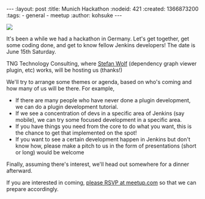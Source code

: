 --- :layout: post :title: Munich Hackathon :nodeid: 421 :created: 1366873200 :tags: - general - meetup :author: kohsuke ---

![](http://upload.wikimedia.org/wikipedia/commons/thumb/5/59/Munchen_collage.jpg/300px-Munchen_collage.jpg)

It's been a while we had a hackathon in Germany. Let's get together, get some coding done, and get to know fellow Jenkins developers! The date is June 15th Saturday.

TNG Technology Consulting, where [Stefan Wolf](https://github.com/wolfs) (dependency graph viewer plugin, etc) works, will be hosting us (thanks!)

We'll try to arrange some themes or agenda, based on who's coming and how many of us will be there. For example,

- If there are many people who have never done a plugin development, we can do a plugin development tutorial.
- If we see a concentration of devs in a specific area of Jenkins (say mobile), we can try some focused development in a specific area.
- If you have things you need from the core to do what you want, this is the chance to get that implemented on the spot!
- If you want to see a certain development happen in Jenkins but don't know how, please make a pitch to us in the form of presentations (short or long) would be welcome

Finally, assuming there's interest, we'll head out somewhere for a dinner afterward.

If you are interested in coming, [please RSVP at meetup.com](http://www.meetup.com/jenkinsmeetup/events/116074032/) so that we can prepare accordingly.
